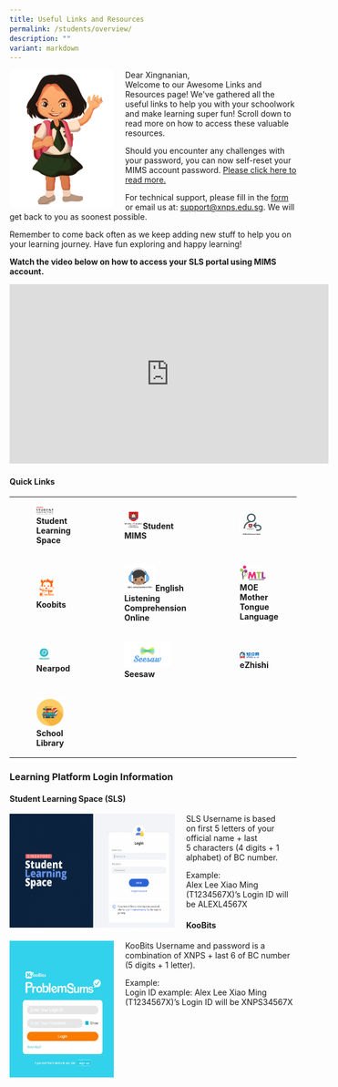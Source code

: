 ```yaml
---
title: Useful Links and Resources
permalink: /students/overview/
description: ""
variant: markdown
---
```

<img src="/images/girl.png" style="width:183px;height:240px;margin-right:20px;" align="left">Dear Xingnanian,  
Welcome to our Awesome Links and Resources page! We've gathered all the useful links to help you with your schoolwork and make learning super fun! 
Scroll down to read more on how to access these valuable resources.

Should you encounter any challenges with your password, you can now self-reset your MIMS account password. [Please click here to read more.](/student-mims-self-service/) 


For technical support, please fill in the 
[form](https://form.gov.sg/62ddf9fb7eb7140012ad0588) or email us at:&nbsp;[support@xnps.edu.sg](http://support@xnps.edu.sg%20/). We will get back to you as soonest possible.    

  Remember to come back often as we keep adding new stuff to help you on your learning journey. 
  Have fun exploring and happy learning!
 
 **Watch the video below on how to access your SLS portal using MIMS account.**
 <iframe allowfullscreen="" allow="accelerometer; autoplay; clipboard-write; encrypted-media; gyroscope; picture-in-picture; web-share" frameborder="0" title="YouTube video player" src="https://www.youtube.com/embed/Ja_5cUVFF-w?si=bS6J1139l6l-Z3Kk" height="315" width="560"></iframe>
 
#### Quick Links






|  |  | |
| -------- | -------- | -------- |
| <figure><a href="https://vle.learning.moe.edu.sg/login"><img style="width:50%" src="/images/ul1.png"></a><b>Student Learning Space     | <figure><a href="https://workspace.google.com/dashboard"><img style="width:30%" src="/images/Students/mimsportal.png"></a><b>Student MIMS    | <figure><a href="https://portal.mims.moe.gov.sg/sspr/public/forgottenpassword?forceAuth=TRUE"><img style="width:60%" src="/images/Students/mims_password_reset.png"></a><b></b></figure> |
|  <figure><a href="https://member.koobits.com/"><img style="width:60%" src="/images/ul3.png"></a><b>Koobits</b></figure>	     |  <figure><a href="https://xingnan.of-stars.com/"><img style="width:50%" src="/images/ul4.png"></a><b>English Listening Comprehension Online</b></figure>  	     | <figure><a href="https://www.mtl.moe.edu.sg/"><img style="width:70%" src="/images/ul6.png"></a><b>MOE Mother Tongue Language</b></figure>     |
|  <figure><a href="https://nearpod.com/"><img style="width:45%" src="/images/ul7.png"></a><b>Nearpod</b></figure> 	     | <figure><a href="https://web.seesaw.me/"><img style="width:75%" src="/images/ul8.png"></a><b>Seesaw</b></figure>      | <figure><a href="https://www.ezhishi.net/Contents/"><img style="width:50%" src="/images/ul10.png"></a><b>eZhishi</b></figure>     |
|<figure><a href="https://staging.d24s03z0ob23eb.amplifyapp.com/students/school-library/"><img style="width:80%" src="/images/ul9.png"></a><b> School Library</b></figure>  | | |


	


















### Learning Platform Login Information 


#### Student Learning Space (SLS)

<p><a href="https://vle.learning.moe.edu.sg/login"><img src="/images/lp2.png" style="width:290px;height:200px;margin-right:20px;" align="left"></a></p> SLS Username is based on&nbsp;first 5&nbsp;letters of your official name +&nbsp;last 5&nbsp;characters (4 digits + 1 alphabet) of BC number.

  

 Example:  
Alex Lee Xiao Ming (T1234567X)’s Login ID will be&nbsp;ALEXL4567X


#### KooBits

<p><a href="https://vle.learning.moe.edu.sg/login"><img src="/images/lp3.png" style="width:183px;height:240px;margin-right:20px;" align="left"></a></p> KooBits Username and password is a combination of&nbsp;XNPS&nbsp;+&nbsp;last 6&nbsp;of BC number (5 digits + 1 letter).

 Example:  
Login ID example: Alex Lee Xiao Ming (T1234567X)’s Login ID will be&nbsp;XNPS34567X</b></figure></b></figure>